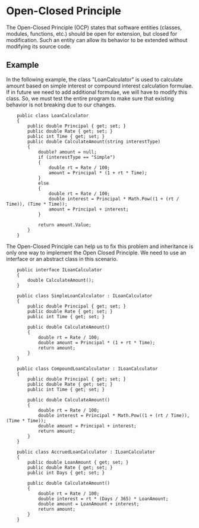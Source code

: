 # Open-Closed Principle
The Open-Closed Principle (OCP) states that software entities (classes, modules, functions, etc.) should be open for extension, but closed for modification. Such an entity can allow its behavior to be extended without modifying its source code.

## Example
In the following example, the class "LoanCalculator" is used to calculate amount based on simple interest or compound interest calculation formulae. If in future we need to add additional formulae, we will have to modify this class. So, we must test the entire program to make sure that existing behavior is not breaking due to our changes.
```
	public class LoanCalculator
	{
		public double Principal { get; set; }
		public double Rate { get; set; } 
		public int Time { get; set; }
		public double CalculateAmount(string interestType)
		{
			double? amount = null;
			if (interestType == "Simple")
			{
				double rt = Rate / 100;
				amount = Principal * (1 + rt * Time);
			}
			else 
			{
				double rt = Rate / 100;
				double interest = Principal * Math.Pow((1 + (rt / Time)), (Time * Time));
				amount = Principal + interest;
			}
			
			return amount.Value;
		}
	}
```

The Open-Closed Principle can help us to fix this problem and inheritance is only one way to implement the Open Closed Principle. We need to use an interface or an abstract class in this scenario.
```
	public interface ILoanCalculator
    {
        double CalculateAmount();
    }
	
	public class SimpleLoanCalculator : ILoanCalculator
	{
		public double Principal { get; set; }
		public double Rate { get; set; } 
		public int Time { get; set; }
		
		public double CalculateAmount()
		{
			double rt = Rate / 100;
			double amount = Principal * (1 + rt * Time);
			return amount;
		}
	}
	
	public class CompoundLoanCalculator : ILoanCalculator
	{
		public double Principal { get; set; }
		public double Rate { get; set; } 
		public int Time { get; set; }
		
		public double CalculateAmount()
		{
			double rt = Rate / 100;
			double interest = Principal * Math.Pow((1 + (rt / Time)), (Time * Time));
			double amount = Principal + interest;
			return amount;
		}
	}
	
	public class AccruedLoanCalculator : ILoanCalculator
	{
		public double LoanAmount { get; set; }
		public double Rate { get; set; } 
		public int Days { get; set; }
		
		public double CalculateAmount()
		{
			double rt = Rate / 100;
			double interest = rt * (Days / 365) * LoanAmount;
			double amount = LoanAmount + interest;
			return amount;
		}
	}	
```